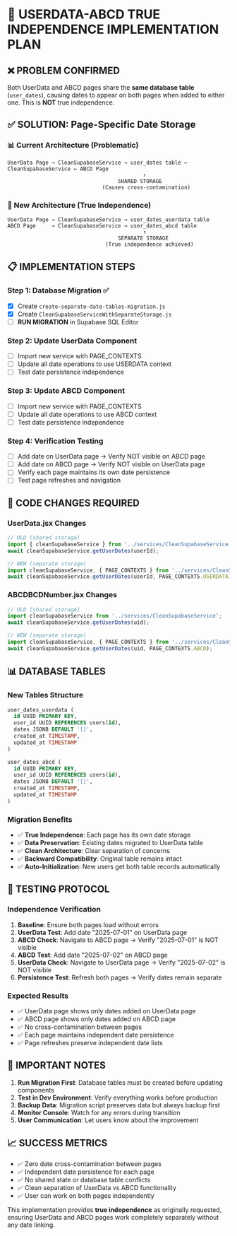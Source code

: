 # 🔧 USERDATA-ABCD TRUE INDEPENDENCE IMPLEMENTATION PLAN

## ❌ PROBLEM CONFIRMED
Both UserData and ABCD pages share the **same database table** (`user_dates`), causing dates to appear on both pages when added to either one. This is **NOT** true independence.

## ✅ SOLUTION: Page-Specific Date Storage

### 📊 Current Architecture (Problematic)
```
UserData Page → CleanSupabaseService → user_dates table ← CleanSupabaseService ← ABCD Page
                                           ↑
                                   SHARED STORAGE
                              (Causes cross-contamination)
```

### 🎯 New Architecture (True Independence)
```
UserData Page → CleanSupabaseService → user_dates_userdata table
ABCD Page     → CleanSupabaseService → user_dates_abcd table
                                           ↑
                                   SEPARATE STORAGE
                               (True independence achieved)
```

## 📋 IMPLEMENTATION STEPS

### Step 1: Database Migration ✅
- [x] Create `create-separate-date-tables-migration.js`
- [x] Create `CleanSupabaseServiceWithSeparateStorage.js`
- [ ] **RUN MIGRATION** in Supabase SQL Editor

### Step 2: Update UserData Component
- [ ] Import new service with PAGE_CONTEXTS
- [ ] Update all date operations to use USERDATA context
- [ ] Test date persistence independence

### Step 3: Update ABCD Component
- [ ] Import new service with PAGE_CONTEXTS  
- [ ] Update all date operations to use ABCD context
- [ ] Test date persistence independence

### Step 4: Verification Testing
- [ ] Add date on UserData page → Verify NOT visible on ABCD page
- [ ] Add date on ABCD page → Verify NOT visible on UserData page
- [ ] Verify each page maintains its own date persistence
- [ ] Test page refreshes and navigation

## 🔧 CODE CHANGES REQUIRED

### UserData.jsx Changes
```jsx
// OLD (shared storage)
import { cleanSupabaseService } from '../services/CleanSupabaseService';
await cleanSupabaseService.getUserDates(userId);

// NEW (separate storage)
import cleanSupabaseService, { PAGE_CONTEXTS } from '../services/CleanSupabaseServiceWithSeparateStorage';
await cleanSupabaseService.getUserDates(userId, PAGE_CONTEXTS.USERDATA);
```

### ABCDBCDNumber.jsx Changes
```jsx
// OLD (shared storage)
import cleanSupabaseService from '../services/CleanSupabaseService';
await cleanSupabaseService.getUserDates(uid);

// NEW (separate storage)
import cleanSupabaseService, { PAGE_CONTEXTS } from '../services/CleanSupabaseServiceWithSeparateStorage';
await cleanSupabaseService.getUserDates(uid, PAGE_CONTEXTS.ABCD);
```

## 📊 DATABASE TABLES

### New Tables Structure
```sql
user_dates_userdata (
  id UUID PRIMARY KEY,
  user_id UUID REFERENCES users(id),
  dates JSONB DEFAULT '[]',
  created_at TIMESTAMP,
  updated_at TIMESTAMP
)

user_dates_abcd (
  id UUID PRIMARY KEY,
  user_id UUID REFERENCES users(id),
  dates JSONB DEFAULT '[]',
  created_at TIMESTAMP,
  updated_at TIMESTAMP
)
```

### Migration Benefits
- ✅ **True Independence**: Each page has its own date storage
- ✅ **Data Preservation**: Existing dates migrated to UserData table
- ✅ **Clean Architecture**: Clear separation of concerns
- ✅ **Backward Compatibility**: Original table remains intact
- ✅ **Auto-Initialization**: New users get both table records automatically

## 🧪 TESTING PROTOCOL

### Independence Verification
1. **Baseline**: Ensure both pages load without errors
2. **UserData Test**: Add date "2025-07-01" on UserData page
3. **ABCD Check**: Navigate to ABCD page → Verify "2025-07-01" is NOT visible
4. **ABCD Test**: Add date "2025-07-02" on ABCD page
5. **UserData Check**: Navigate to UserData page → Verify "2025-07-02" is NOT visible
6. **Persistence Test**: Refresh both pages → Verify dates remain separate

### Expected Results
- ✅ UserData page shows only dates added on UserData page
- ✅ ABCD page shows only dates added on ABCD page  
- ✅ No cross-contamination between pages
- ✅ Each page maintains independent date persistence
- ✅ Page refreshes preserve independent date lists

## 🚨 IMPORTANT NOTES

1. **Run Migration First**: Database tables must be created before updating components
2. **Test in Dev Environment**: Verify everything works before production
3. **Backup Data**: Migration script preserves data but always backup first
4. **Monitor Console**: Watch for any errors during transition
5. **User Communication**: Let users know about the improvement

## 📈 SUCCESS METRICS

- ✅ Zero date cross-contamination between pages
- ✅ Independent date persistence for each page
- ✅ No shared state or database table conflicts
- ✅ Clean separation of UserData vs ABCD functionality
- ✅ User can work on both pages independently

This implementation provides **true independence** as originally requested, ensuring UserData and ABCD pages work completely separately without any date linking.
